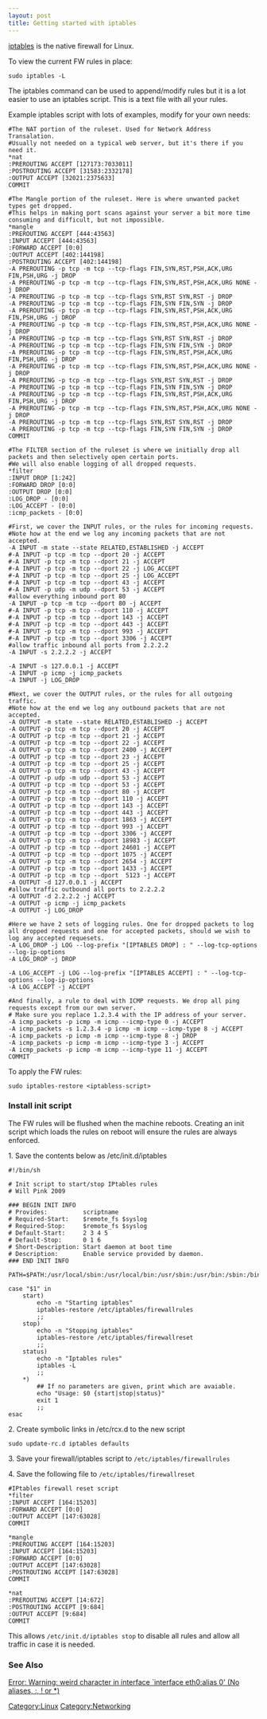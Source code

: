 ```yaml
---
layout: post 
title: Getting started with iptables
---
```


[iptables](http://www.netfilter.org) is the native firewall for Linux.

To view the current FW rules in place:

    sudo iptables -L

The iptables command can be used to append/modify rules but it is a lot
easier to use an iptables script. This is a text file with all your
rules.

Example iptables script with lots of examples, modify for your own
needs:

    #The NAT portion of the ruleset. Used for Network Address Transalation.
    #Usually not needed on a typical web server, but it's there if you need it.
    *nat
    :PREROUTING ACCEPT [127173:7033011]
    :POSTROUTING ACCEPT [31583:2332178]
    :OUTPUT ACCEPT [32021:2375633]
    COMMIT

    #The Mangle portion of the ruleset. Here is where unwanted packet types get dropped.
    #This helps in making port scans against your server a bit more time consuming and difficult, but not impossible.
    *mangle
    :PREROUTING ACCEPT [444:43563]
    :INPUT ACCEPT [444:43563]
    :FORWARD ACCEPT [0:0]
    :OUTPUT ACCEPT [402:144198]
    :POSTROUTING ACCEPT [402:144198]
    -A PREROUTING -p tcp -m tcp --tcp-flags FIN,SYN,RST,PSH,ACK,URG FIN,PSH,URG -j DROP
    -A PREROUTING -p tcp -m tcp --tcp-flags FIN,SYN,RST,PSH,ACK,URG NONE -j DROP
    -A PREROUTING -p tcp -m tcp --tcp-flags SYN,RST SYN,RST -j DROP
    -A PREROUTING -p tcp -m tcp --tcp-flags FIN,SYN FIN,SYN -j DROP
    -A PREROUTING -p tcp -m tcp --tcp-flags FIN,SYN,RST,PSH,ACK,URG FIN,PSH,URG -j DROP
    -A PREROUTING -p tcp -m tcp --tcp-flags FIN,SYN,RST,PSH,ACK,URG NONE -j DROP
    -A PREROUTING -p tcp -m tcp --tcp-flags SYN,RST SYN,RST -j DROP
    -A PREROUTING -p tcp -m tcp --tcp-flags FIN,SYN FIN,SYN -j DROP
    -A PREROUTING -p tcp -m tcp --tcp-flags FIN,SYN,RST,PSH,ACK,URG FIN,PSH,URG -j DROP
    -A PREROUTING -p tcp -m tcp --tcp-flags FIN,SYN,RST,PSH,ACK,URG NONE -j DROP
    -A PREROUTING -p tcp -m tcp --tcp-flags SYN,RST SYN,RST -j DROP
    -A PREROUTING -p tcp -m tcp --tcp-flags FIN,SYN FIN,SYN -j DROP
    -A PREROUTING -p tcp -m tcp --tcp-flags FIN,SYN,RST,PSH,ACK,URG FIN,PSH,URG -j DROP
    -A PREROUTING -p tcp -m tcp --tcp-flags FIN,SYN,RST,PSH,ACK,URG NONE -j DROP
    -A PREROUTING -p tcp -m tcp --tcp-flags SYN,RST SYN,RST -j DROP
    -A PREROUTING -p tcp -m tcp --tcp-flags FIN,SYN FIN,SYN -j DROP
    COMMIT

    #The FILTER section of the ruleset is where we initially drop all packets and then selectively open certain ports.
    #We will also enable logging of all dropped requests.
    *filter
    :INPUT DROP [1:242]
    :FORWARD DROP [0:0]
    :OUTPUT DROP [0:0]
    :LOG_DROP - [0:0]
    :LOG_ACCEPT - [0:0]
    :icmp_packets - [0:0]

    #First, we cover the INPUT rules, or the rules for incoming requests.
    #Note how at the end we log any incoming packets that are not accepted.
    -A INPUT -m state --state RELATED,ESTABLISHED -j ACCEPT
    #-A INPUT -p tcp -m tcp --dport 20 -j ACCEPT
    #-A INPUT -p tcp -m tcp --dport 21 -j ACCEPT
    #-A INPUT -p tcp -m tcp --dport 22 -j LOG_ACCEPT
    #-A INPUT -p tcp -m tcp --dport 25 -j LOG_ACCEPT
    #-A INPUT -p tcp -m tcp --dport 43 -j ACCEPT
    #-A INPUT -p udp -m udp --dport 53 -j ACCEPT
    #allow everything inbound port 80
    -A INPUT -p tcp -m tcp --dport 80 -j ACCEPT
    #-A INPUT -p tcp -m tcp --dport 110 -j ACCEPT
    #-A INPUT -p tcp -m tcp --dport 143 -j ACCEPT
    #-A INPUT -p tcp -m tcp --dport 443 -j ACCEPT
    #-A INPUT -p tcp -m tcp --dport 993 -j ACCEPT
    #-A INPUT -p tcp -m tcp --dport 3306 -j ACCEPT
    #allow traffic inbound all ports from 2.2.2.2
    -A INPUT -s 2.2.2.2 -j ACCEPT

    -A INPUT -s 127.0.0.1 -j ACCEPT
    -A INPUT -p icmp -j icmp_packets
    -A INPUT -j LOG_DROP

    #Next, we cover the OUTPUT rules, or the rules for all outgoing traffic.
    #Note how at the end we log any outbound packets that are not accepted.
    -A OUTPUT -m state --state RELATED,ESTABLISHED -j ACCEPT
    -A OUTPUT -p tcp -m tcp --dport 20 -j ACCEPT
    -A OUTPUT -p tcp -m tcp --dport 21 -j ACCEPT
    -A OUTPUT -p tcp -m tcp --dport 22 -j ACCEPT
    -A OUTPUT -p tcp -m tcp --dport 2400 -j ACCEPT
    -A OUTPUT -p tcp -m tcp --dport 23 -j ACCEPT
    -A OUTPUT -p tcp -m tcp --dport 25 -j ACCEPT
    -A OUTPUT -p tcp -m tcp --dport 43 -j ACCEPT
    -A OUTPUT -p udp -m udp --dport 53 -j ACCEPT
    -A OUTPUT -p tcp -m tcp --dport 53 -j ACCEPT
    -A OUTPUT -p tcp -m tcp --dport 80 -j ACCEPT
    -A OUTPUT -p tcp -m tcp --dport 110 -j ACCEPT
    -A OUTPUT -p tcp -m tcp --dport 143 -j ACCEPT
    -A OUTPUT -p tcp -m tcp --dport 443 -j ACCEPT
    -A OUTPUT -p tcp -m tcp --dport 1863 -j ACCEPT
    -A OUTPUT -p tcp -m tcp --dport 993 -j ACCEPT
    -A OUTPUT -p tcp -m tcp --dport 3306 -j ACCEPT
    -A OUTPUT -p tcp -m tcp --dport 18983 -j ACCEPT
    -A OUTPUT -p tcp -m tcp --dport 24601 -j ACCEPT
    -A OUTPUT -p tcp -m tcp --dport 1075 -j ACCEPT
    -A OUTPUT -p tcp -m tcp --dport 2654 -j ACCEPT
    -A OUTPUT -p tcp -m tcp --dport 1433 -j ACCEPT
    -A OUTPUT -p tcp -m tcp --dport  5123 -j ACCEPT
    -A OUTPUT -d 127.0.0.1 -j ACCEPT
    #allow traffic outbound all ports to 2.2.2.2
    -A OUTPUT -d 2.2.2.2 -j ACCEPT
    -A OUTPUT -p icmp -j icmp_packets
    -A OUTPUT -j LOG_DROP

    #Here we have 2 sets of logging rules. One for dropped packets to log all dropped requests and one for accepted packets, should we wish to log any accepted requesets.
    -A LOG_DROP -j LOG --log-prefix "[IPTABLES DROP] : " --log-tcp-options --log-ip-options
    -A LOG_DROP -j DROP

    -A LOG_ACCEPT -j LOG --log-prefix "[IPTABLES ACCEPT] : " --log-tcp-options --log-ip-options
    -A LOG_ACCEPT -j ACCEPT

    #And finally, a rule to deal with ICMP requests. We drop all ping requests except from our own server.
    # Make sure you replace 1.2.3.4 with the IP address of your server.
    -A icmp_packets -p icmp -m icmp --icmp-type 0 -j ACCEPT
    -A icmp_packets -s 1.2.3.4 -p icmp -m icmp --icmp-type 8 -j ACCEPT
    -A icmp_packets -p icmp -m icmp --icmp-type 8 -j DROP
    -A icmp_packets -p icmp -m icmp --icmp-type 3 -j ACCEPT
    -A icmp_packets -p icmp -m icmp --icmp-type 11 -j ACCEPT
    COMMIT

To apply the FW rules:

    sudo iptables-restore <iptabless-script>

### Install init script

The FW rules will be flushed when the machine reboots. Creating an init
script which loads the rules on reboot will ensure the rules are always
enforced.

1\. Save the contents below as /etc/init.d/iptables

    #!/bin/sh

    # Init script to start/stop IPtables rules
    # Will Pink 2009

    ### BEGIN INIT INFO
    # Provides:          scriptname
    # Required-Start:    $remote_fs $syslog
    # Required-Stop:     $remote_fs $syslog
    # Default-Start:     2 3 4 5
    # Default-Stop:      0 1 6
    # Short-Description: Start daemon at boot time
    # Description:       Enable service provided by daemon.
    ### END INIT INFO

    PATH=$PATH:/usr/local/sbin:/usr/local/bin:/usr/sbin:/usr/bin:/sbin:/bin

    case "$1" in
        start)
            echo -n "Starting iptables"
            iptables-restore /etc/iptables/firewallrules
            ;;
        stop)
            echo -n "Stopping iptables"
            iptables-restore /etc/iptables/firewallreset
            ;;
        status)
            echo -n "Iptables rules"
            iptables -L
            ;;
        *)
            ## If no parameters are given, print which are avaiable.
            echo "Usage: $0 {start|stop|status}"
            exit 1
            ;;
    esac

2\. Create symbolic links in /etc/rcx.d to the new script

    sudo update-rc.d iptables defaults

3\. Save your firewall/iptables script to `/etc/iptables/firewallrules`

4\. Save the following file to `/etc/iptables/firewallreset`

    #IPtables firewall reset script
    *filter
    :INPUT ACCEPT [164:15203]
    :FORWARD ACCEPT [0:0]
    :OUTPUT ACCEPT [147:63028]
    COMMIT

    *mangle
    :PREROUTING ACCEPT [164:15203]
    :INPUT ACCEPT [164:15203]
    :FORWARD ACCEPT [0:0]
    :OUTPUT ACCEPT [147:63028]
    :POSTROUTING ACCEPT [147:63028]
    COMMIT

    *nat
    :PREROUTING ACCEPT [14:672]
    :POSTROUTING ACCEPT [9:684]
    :OUTPUT ACCEPT [9:684]
    COMMIT

This allows `/etc/init.d/iptables stop` to disable all rules and allow
all traffic in case it is needed.

### See Also

[Error: Warning: weird character in interface \`interface eth0:alias 0\'
(No aliases, :, ! or
\*)](Error:_Warning:_weird_character_in_interface_`interface_eth0:alias_0'_(No_aliases,_:,_!_or_*)_(Iptables) "wikilink")

[Category:Linux](Category:Linux "wikilink")
[Category:Networking](Category:Networking "wikilink")
